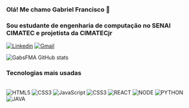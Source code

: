 ### Olá! Me chamo Gabriel Francisco 🫡

### Sou estudante de engenharia de computação no SENAI CIMATEC e projetista da CIMATECjr
[![Linkedin](https://img.shields.io/badge/LinkedIn-0077B5?style=for-the-badge&logo=linkedin&logoColor=white)](www.linkedin.com/in/gabsfma)
[![Gmail](https://img.shields.io/badge/Gmail-D14836?style=for-the-badge&logo=gmail&logoColor=white)](gabrielfmamaral@gmail.com)



![GabsFMA GitHub stats](https://github-readme-stats.vercel.app/api?username=GabsFMA&show_icons=true&theme=radical)

### Tecnologias mais usadas

<div style = "display: inline_block">
<br/>
    <img alt="HTML5" src = "https://img.shields.io/badge/HTML5-E34F26?style=for-the-badge&logo=html5&logoColor=whit">
    <img alt="CSS3" src = "https://img.shields.io/badge/CSS3-1572B6?style=for-the-badge&logo=css3&logoColor=white">
    <img alt="JavaScript" src = "https://img.shields.io/badge/JavaScript-323330?style=for-the-badge&logo=javascript&logoColor=F7DF1E">
    <img alt="CSS3" src = "https://img.shields.io/badge/TypeScript-007ACC?style=for-the-badge&logo=typescript&logoColor=white">
    <img alt="REACT" src = "https://img.shields.io/badge/React-20232A?style=for-the-badge&logo=react&logoColor=61DAFB">
    <img alt="NODE" src = "https://img.shields.io/badge/Node.js-43853D?style=for-the-badge&logo=node.js&logoColor=white">
    <img alt="PYTHON" src = "https://img.shields.io/badge/Python-3776AB?style=for-the-badge&logo=python&logoColor=white">
    <img alt="JAVA" src = "https://img.shields.io/badge/Java-ED8B00?style=for-the-badge&logo=openjdk&logoColor=white">

</div>

